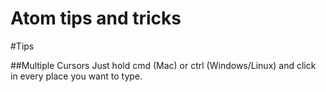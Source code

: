# Atom tips and tricks

#Tips

##Multiple Cursors
Just hold cmd (Mac) or ctrl (Windows/Linux) and click in every place you want to type. 
